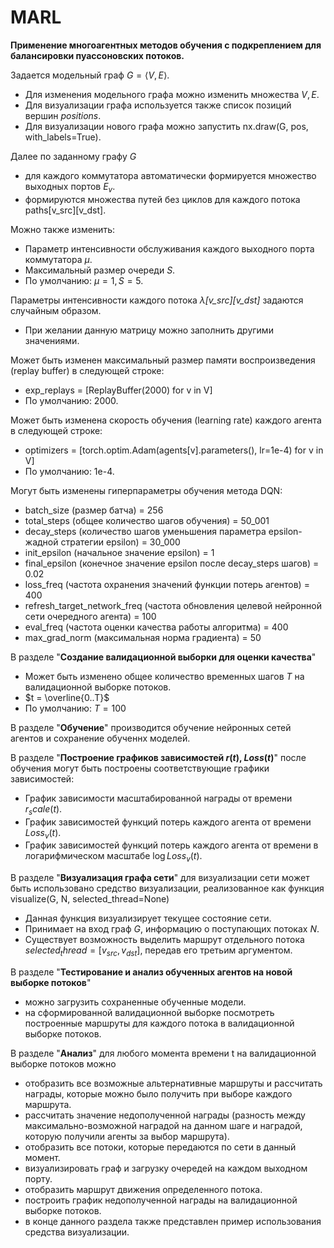 # MARL
**Применение многоагентных методов обучения с подкреплением для балансировки пуассоновских потоков.**

Задается модельный граф $G=\langle V,E \rangle$. 
* Для изменения модельного графа можно изменить множества $V, E$. 
* Для визуализации графа используется также список позиций вершин $\textit{positions}$.
* Для визуализации нового графа можно запустить nx.draw(G, pos, with_labels=True).

Далее по заданному графу $G$ 
* для каждого коммутатора автоматически формируется множество выходных портов $E_v$.
* формируются множества путей без циклов для каждого потока paths[v_src][v_dst].

Можно также изменить: 
* Параметр интенсивности обслуживания каждого выходного порта коммутатора $μ$.
* Максимальный размер очереди $S$.
* По умолчанию: $μ = 1, S = 5$.

Параметры интенсивности каждого потока $\textit{λ[v_src][v_dst]}$ задаются случайным образом.
* При желании данную матрицу можно заполнить другими значениями.

Может быть изменен максимальный размер памяти воспроизведения (replay buffer) в следующей строке:
* exp_replays = [ReplayBuffer(2000) for v in V]
* По умолчанию: 2000.

Может быть изменена скорость обучения (learning rate) каждого агента в следующей строке:
* optimizers = [torch.optim.Adam(agents[v].parameters(), lr=1e-4) for v in V]
* По умолчанию: 1e-4.

Могут быть изменены гиперпараметры обучения метода DQN:
* batch_size (размер батча) = 256
* total_steps (общее количество шагов обучения) = 50_001
* decay_steps (количество шагов уменьшения параметра epsilon-жадной стратегии epsilon) = 30_000
* init_epsilon (начальное значение epsilon) = 1
* final_epsilon (конечное значение epsilon после decay_steps шагов) = 0.02
* loss_freq (частота охранения значений функции потерь агентов) = 400
* refresh_target_network_freq (частота обновления целевой нейронной сети очередного агента) = 100
* eval_freq (частота оценки качества работы алгоритма) = 400
* max_grad_norm (максимальная норма градиента) = 50

В разделе "**Создание валидационной выборки для оценки качества**"
* Может быть изменено общее количество временных шагов $T$ на валидационной выборке потоков.
* $t = \overline{0..T}$
* По умолчанию: $T = 100$

В разделе "**Обучение**" производится обучение нейронных сетей агентов и сохранение обученнх моделей.

В разделе "**Построение графиков зависимостей $r(t)$, $Loss(t)$**" после обучения могут быть построены соответствующие графики зависимостей:
* График зависимости масштабированной награды от времени $r_scale(t)$.
* График зависимостей функций потерь каждого агента от времени $Loss_v(t)$.
* График зависимостей функций потерь каждого агента от времени в логарифмическом масштабе $\log Loss_v(t)$.

В разделе "**Визуализация графа сети**" для визуализации сети может быть использовано средство визуализации, реализованное как функция visualize(G, N, selected_thread=None)
* Данная функция визуализирует текущее состояние сети. 
* Принимает на вход граф $G$, информацию о поступающих потоках $N$.
* Существует  возможность выделить маршрут отдельного потока $selected_thread=[v_{src}, v_{dst}]$, передав его третьим аргументом.

В разделе "**Тестирование и анализ обученных агентов на новой выборке потоков**"
* можно загрузить сохраненные обученные модели.
* на сформированной валидационной выборке посмотреть построенные маршруты для каждого потока в валидационной выборке потоков.

В разделе "**Анализ**" для любого момента времени t на валидационной выборке потоков можно
* отобразить все возможные альтернативные маршруты и рассчитать награды, которые можно было получить при выборе каждого маршрута.
* рассчитать значение недополученной награды (разность между максимально-возможной наградой на данном шаге и наградой, которую получили агенты за выбор маршрута).
* отобразить все потоки, которые передаются по сети в данный момент.
* визуализировать граф и загрузку очередей на каждом выходном порту.
* отобразить маршрут движения определенного потока.
* построить график недополученной награды на валидационной выборке потоков.
* в конце данного раздела также представлен пример использования средства визуализации.
